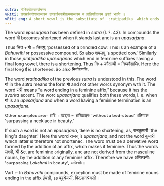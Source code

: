 ```yaml
---
sutra: गोस्त्रियोरुपसर्जनस्य
vRtti: उपसर्जनगोशब्दान्तस्य उपसर्जनस्त्रीप्रत्ययान्तस्य च प्रातिपदिकस्य हृस्वो भवति ॥
vRtti_eng: A short vowel is the substitute of _pratipadika_ which ends with the word गो \"a cow,\" and of that which ends with what has as its termination a feminine affix; when regarded as _upasarjana_.
---
```

The word _upasarjana_ has been defined in _sutra_ (I. 2. 43). In compounds the word गो becomes shortened when it stands last and is an _upasarjana_.

Thus चित्र + गो = चित्रगुः 'possessed of a brindled cow.' This is an example of a _Bahuvrihi_ or possessive compound. So also शबलगु 'a spotted cow.' Similarly in those _pratipadika_ _upasarjanas_ which end in feminine suffixes having a final long vowel, there is a shortening. Thus निः + कौशाम्बी = निष्कौशाम्बिः. Here the final long ई is shortened. So also निर्वाराणसिः.

The word _pratipadika_ of the previous _sutra_ is understood in this. The word गो in the _sutra_ means the form गो and not other words synonym with it. The word स्त्री means "a word ending in a feminine affix," because it has the _svarita_ accent. The word _upasarjana_ qualifies both these words, i. e. when गो is an _upasarjana_ and when a word having a feminine termination is an _upasarjana_.

Other examples are:- अति + खट्वा = अतिखट्वः 'without a bed-stead' अतिमालः 'surpassing a necklace in beauty.'

If such a word is not an _upasarjana_, there is no shortening, as, राजकुमारी 'the king's daughter.' Here the word राजन् is _upasarjana_, and not the word कुमारी which latter is therefore not shortened. The word must be a derivative word formed by the addition of an affix, which makes it feminine. Thus the words लक्ष्मी, श्री &c. are feminine originally, and are not derived from the masculine nouns, by the addition of any feminine affix. Therefore we have अतिलक्ष्मी: 'surpassing _Lakshmi_ in beauty', अतिश्रीः ॥

Vart :- In _Bahuvrihi_ compounds, exception must be made of feminine nouns ending in the affix ईयसी, as बहुश्रेयसी, विद्यमानश्रेयसी ।
